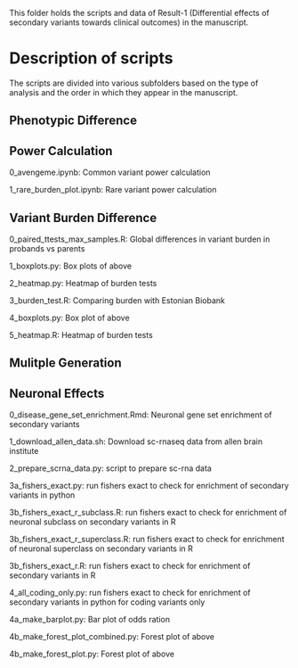 This folder holds the scripts and data of Result-1 (Differential effects of secondary variants towards clinical outcomes) in the manuscript.

# Description of scripts
The scripts are divided into various subfolders based on the type of analysis and the order in which they appear in the manuscript.

## Phenotypic Difference  


## Power Calculation
0_avengeme.ipynb: Common variant power calculation
 
1_rare_burden_plot.ipynb: Rare variant power calculation


## Variant Burden Difference
0_paired_ttests_max_samples.R: Global differences in variant burden in probands vs parents

1_boxplots.py: Box plots of above

2_heatmap.py: Heatmap of burden tests

3_burden_test.R: Comparing burden with Estonian Biobank

4_boxplots.py: Box plot of above

5_heatmap.R: Heatmap of burden tests

## Mulitple Generation

## Neuronal Effects
0_disease_gene_set_enrichment.Rmd: Neuronal gene set enrichment of secondary variants

1_download_allen_data.sh: Download sc-rnaseq data from allen brain institute

2_prepare_scrna_data.py: script to prepare sc-rna data

3a_fishers_exact.py: run fishers exact to check for enrichment of secondary variants in python

3b_fishers_exact_r_subclass.R: run fishers exact to check for enrichment of neuronal subclass on secondary variants in R

3b_fishers_exact_r_superclass.R: run fishers exact to check for enrichment of neuronal superclass on secondary variants in R

3b_fishers_exact_r.R: run fishers exact to check for enrichment of secondary variants in R

4_all_coding_only.py: run fishers exact to check for enrichment of secondary variants in python for coding variants only

4a_make_barplot.py: Bar plot of odds ration

4b_make_forest_plot_combined.py: Forest plot of above

4b_make_forest_plot.py: Forest plot of above


